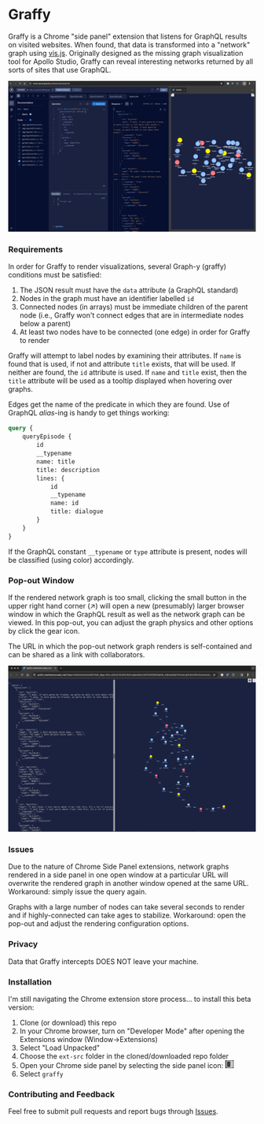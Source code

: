 # Graffy

Graffy is a Chrome "side panel" extension that listens for GraphQL results on visited websites. When found, that data is transformed into a "network" graph using [vis.js](https://visjs.org). Originally designed as the missing graph visualization tool for Apollo Studio, Graffy can reveal interesting networks returned by all sorts of sites that use GraphQL.

![Alt text](imgs/extension.png?raw=true "Title")

### Requirements

In order for Graffy to render visualizations, several Graph-y (graffy) conditions must be satisfied:

1. The JSON result must have the `data` attribute (a GraphQL standard)
1. Nodes in the graph must have an identifier labelled `id`
1. Connected nodes (in arrays) must be immediate children of the parent node (i.e., Graffy won't connect edges that are in intermediate nodes below a parent)
1. At least two nodes have to be connected (one edge) in order for Graffy to render

Graffy will attempt to label nodes by examining their attributes. If `name` is found that is used, if not and attribute `title` exists, that will be used. If neither are found, the `id` attribute is used. If `name` and `title` exist, then the `title` attribute will be used as a tooltip displayed when hovering over graphs. 

Edges get the name of the predicate in which they are found. Use of GraphQL *alias*-ing is handy to get things working:

```GraphQL
query {
    queryEpisode {
        id
        __typename
        name: title
        title: description
        lines: {
            id
            __typename
            name: id
            title: dialogue
        }
    }
}
```

If the GraphQL constant `__typename` or `type` attribute is present, nodes will be classified (using color) accordingly.

### Pop-out Window

If the rendered network graph is too small, clicking the small button in the upper right hand corner (&#8599;) will open a new (presumably) larger browser window in which the GraphQL result as well as the network graph can be viewed. In this pop-out, you can adjust the graph physics and other options by click the gear icon.

The URL in which the pop-out network graph renders is self-contained and can be shared as a link with collaborators.

![Alt text](imgs/popout.png?raw=true "Title")

### Issues

Due to the nature of Chrome Side Panel extensions, network graphs rendered in a side panel in one open window at a particular URL will overwrite the rendered graph in another window opened at the same URL. Workaround: simply issue the query again.

Graphs with a large number of nodes can take several seconds to render and if highly-connected can take ages to stabilize. Workaround: open the pop-out and adjust the rendering configuration options.

### Privacy

Data that Graffy intercepts DOES NOT leave your machine.

### Installation

I'm still navigating the Chrome extension store process... to install this beta version:

1. Clone (or download) this repo
2. In your Chrome browser, turn on "Developer Mode" after opening the Extensions window (Window->Extensions)
3. Select "Load Unpacked"
4. Choose the `ext-src` folder in the cloned/downloaded repo folder
5. Open your Chrome side panel by selecting the side panel icon: ![side panel icon](imgs/sidepanel-icon.png)
6. Select `graffy`


### Contributing and Feedback

Feel free to submit pull requests and report bugs through [Issues](https://github.com/matthewmcneely/graffy/issues).
